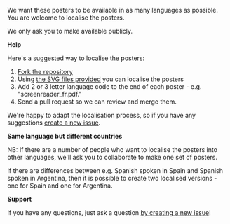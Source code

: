 We want these posters to be available in as many languages as possible. You are welcome to localise the posters.

We only ask you to make available publicly.

**Help**

Here's a suggested way to localise the posters:

1. [Fork the repository](https://github.com/UKHomeOffice/posters)
2. Using [the SVG files provided](https://github.com/UKHomeOffice/posters/tree/master/accessibility/posters_en-UK/svg) you can localise the posters
3. Add 2 or 3 letter language code to the end of each poster - e.g. "screenreader_fr.pdf."
4. Send a pull request so we can review and merge them.

We're happy to adapt the localisation process, so if you have any suggestions [create a new issue](https://github.com/UKHomeOffice/posters/issues).

**Same language but different countries**

NB: If there are a number of people who want to localise the posters into other languages, we'll ask you to
collaborate to make one set of posters.

If there are differences between e.g. Spanish spoken in Spain and Spanish spoken in Argentina, then it is possible
to create two localised versions - one for Spain and one for Argentina.

**Support**

If you have any questions, just ask a question [by creating a new issue](https://github.com/UKHomeOffice/posters/issues)!
